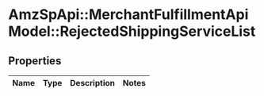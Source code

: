 # AmzSpApi::MerchantFulfillmentApiModel::RejectedShippingServiceList

## Properties
Name | Type | Description | Notes
------------ | ------------- | ------------- | -------------


